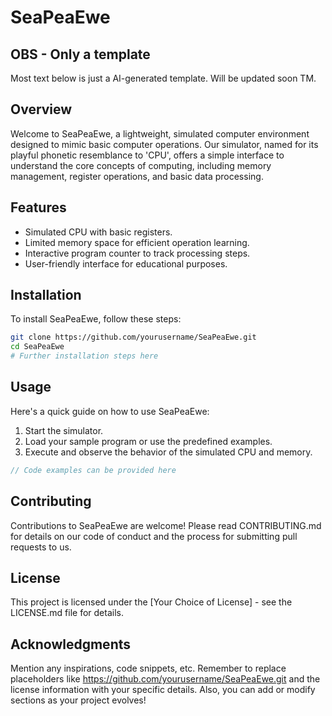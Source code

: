 # SeaPeaEwe

## OBS - Only a template

Most text below is just a AI-generated template. Will be updated soon TM.

## Overview

Welcome to SeaPeaEwe, a lightweight, simulated computer environment designed to mimic basic computer operations. Our simulator, named for its playful phonetic resemblance to 'CPU', offers a simple interface to understand the core concepts of computing, including memory management, register operations, and basic data processing.

## Features

- Simulated CPU with basic registers.
- Limited memory space for efficient operation learning.
- Interactive program counter to track processing steps.
- User-friendly interface for educational purposes.

## Installation

To install SeaPeaEwe, follow these steps:

```bash
git clone https://github.com/yourusername/SeaPeaEwe.git
cd SeaPeaEwe
# Further installation steps here
```

## Usage

Here's a quick guide on how to use SeaPeaEwe:

1. Start the simulator.
2. Load your sample program or use the predefined examples.
3. Execute and observe the behavior of the simulated CPU and memory.

```java
// Code examples can be provided here
```

## Contributing

Contributions to SeaPeaEwe are welcome! Please read CONTRIBUTING.md for details on our code of conduct and the process for submitting pull requests to us.

## License

This project is licensed under the [Your Choice of License] - see the LICENSE.md file for details.

## Acknowledgments

Mention any inspirations, code snippets, etc. Remember to replace placeholders like https://github.com/yourusername/SeaPeaEwe.git and the license information with your specific details. Also, you can add or modify sections as your project evolves!
